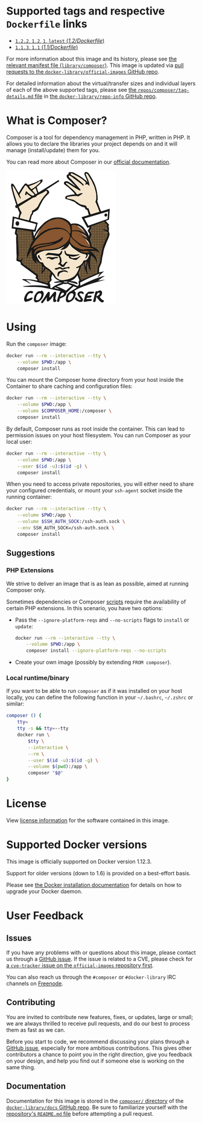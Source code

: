 # Supported tags and respective `Dockerfile` links

-	[`1.2.2`, `1.2`, `1`, `latest` (*1.2/Dockerfile*)](https://github.com/composer/docker/blob/be6ecf58913f704399d11a352818b22951832a60/1.2/Dockerfile)
-	[`1.1.3`, `1.1` (*1.1/Dockerfile*)](https://github.com/composer/docker/blob/be6ecf58913f704399d11a352818b22951832a60/1.1/Dockerfile)

For more information about this image and its history, please see [the relevant manifest file (`library/composer`)](https://github.com/docker-library/official-images/blob/master/library/composer). This image is updated via [pull requests to the `docker-library/official-images` GitHub repo](https://github.com/docker-library/official-images/pulls?q=label%3Alibrary%2Fcomposer).

For detailed information about the virtual/transfer sizes and individual layers of each of the above supported tags, please see [the `repos/composer/tag-details.md` file](https://github.com/docker-library/repo-info/blob/master/repos/composer/tag-details.md) in [the `docker-library/repo-info` GitHub repo](https://github.com/docker-library/repo-info).

# What is Composer?

Composer is a tool for dependency management in PHP, written in PHP. It allows you to declare the libraries your project depends on and it will manage (install/update) them for you.

You can read more about Composer in our [official documentation](https://getcomposer.org/doc/).

![logo](https://raw.githubusercontent.com/docker-library/docs/58f7363e6cfa78f8cd54af16eab51c63c1232002/composer/logo.png)

# Using

Run the `composer` image:

```sh
docker run --rm --interactive --tty \
    --volume $PWD:/app \
    composer install
```

You can mount the Composer home directory from your host inside the Container to share caching and configuration files:

```sh
docker run --rm --interactive --tty \
    --volume $PWD:/app \
    --volume $COMPOSER_HOME:/composer \
    composer install
```

By default, Composer runs as root inside the container. This can lead to permission issues on your host filesystem. You can run Composer as your local user:

```sh
docker run --rm --interactive --tty \
    --volume $PWD:/app \
    --user $(id -u):$(id -g) \
    composer install
```

When you need to access private repositories, you will either need to share your configured credentials, or mount your `ssh-agent` socket inside the running container:

```sh
docker run --rm --interactive --tty \
    --volume $PWD:/app \
    --volume $SSH_AUTH_SOCK:/ssh-auth.sock \
    --env SSH_AUTH_SOCK=/ssh-auth.sock \
    composer install
```

## Suggestions

### PHP Extensions

We strive to deliver an image that is as lean as possible, aimed at running Composer only.

Sometimes dependencies or Composer [scripts](https://getcomposer.org/doc/articles/scripts.md) require the availability of certain PHP extensions. In this scenario, you have two options:

-	Pass the `--ignore-platform-reqs` and `--no-scripts` flags to `install` or `update`:

	```sh
	docker run --rm --interactive --tty \
	    --volume $PWD:/app \
	    composer install --ignore-platform-reqs --no-scripts
	```

-	Create your own image (possibly by extending `FROM composer`).

### Local runtime/binary

If you want to be able to run `composer` as if it was installed on your host locally, you can define the following function in your `~/.bashrc`, `~/.zshrc` or similar:

```sh
composer () {
    tty=
    tty -s && tty=--tty
    docker run \
        $tty \
        --interactive \
        --rm \
        --user $(id -u):$(id -g) \
        --volume $(pwd):/app \
        composer "$@"
}
```

# License

View [license information](https://github.com/composer/composer/blob/master/LICENSE) for the software contained in this image.

# Supported Docker versions

This image is officially supported on Docker version 1.12.3.

Support for older versions (down to 1.6) is provided on a best-effort basis.

Please see [the Docker installation documentation](https://docs.docker.com/installation/) for details on how to upgrade your Docker daemon.

# User Feedback

## Issues

If you have any problems with or questions about this image, please contact us through a [GitHub issue](https://github.com/composer/docker/issues). If the issue is related to a CVE, please check for [a `cve-tracker` issue on the `official-images` repository first](https://github.com/docker-library/official-images/issues?q=label%3Acve-tracker).

You can also reach us through the `#composer` or `#docker-library` IRC channels on [Freenode](https://freenode.net).

## Contributing

You are invited to contribute new features, fixes, or updates, large or small; we are always thrilled to receive pull requests, and do our best to process them as fast as we can.

Before you start to code, we recommend discussing your plans through a [GitHub issue](https://github.com/composer/docker/issues), especially for more ambitious contributions. This gives other contributors a chance to point you in the right direction, give you feedback on your design, and help you find out if someone else is working on the same thing.

## Documentation

Documentation for this image is stored in the [`composer/` directory](https://github.com/docker-library/docs/tree/master/composer) of the [`docker-library/docs` GitHub repo](https://github.com/docker-library/docs). Be sure to familiarize yourself with the [repository's `README.md` file](https://github.com/docker-library/docs/blob/master/README.md) before attempting a pull request.

